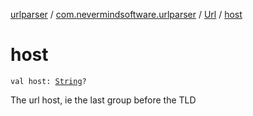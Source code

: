 [urlparser](../../index.md) / [com.nevermindsoftware.urlparser](../index.md) / [Url](index.md) / [host](./host.md)

# host

`val host: `[`String`](https://kotlinlang.org/api/latest/jvm/stdlib/kotlin/-string/index.html)`?`

The url host, ie the last group before the TLD

